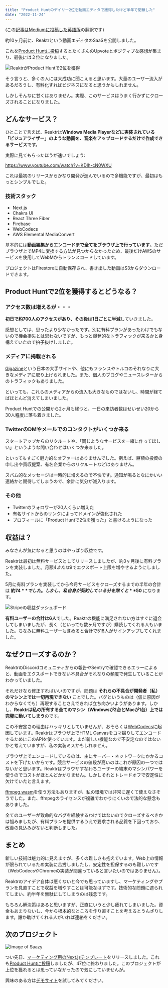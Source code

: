 ```yaml
---
title: "Product Huntのデイリー2位を動画エディタで獲得したけど半年で閉鎖した"
date: "2022-11-24"
---
```


(この[記事はMediumに投稿した英語版](https://medium.com/@sabigara/i-got-2-on-product-hunt-by-a-video-editor-and-closed-it-in-6-months-9a277d5027a8)の翻訳です)

約10ヶ月前に、Reaktrという動画エディタのSaaSを公開しました。

これを[Product Huntに投稿](https://www.producthunt.com/products/reaktr#reaktr)するとたくさんのUpvoteとポジティブな感想が集まり、最後には２位になりました。

![ReaktrがProduct Huntで2位を獲得](/images/posts/reaktr-ph.png)

そう言うと、多くの人には大成功に聞こえると思います。大量のユーザー流入があるだろうし、有料化すればビジネスになると思うかもしれません。

しかしそんなに甘くはありません。実際、このサービスはうまく行かずにクローズされることになりました。

## どんなサービス？

ひとことで言えば、Reaktrは**Windows Media Playerなどに実装されている「ビジュアライザー」のような動画を、音楽をアップロードするだけで作成できるサービス**です。

実際に見てもらったほうが速いでしょう:

https://www.youtube.com/watch?v=KDIh-cN0WXU

これは最初のリリースからかなり開発が進んでいるので多機能ですが、最初はもっとシンプルでした。

### 技術スタック

- Next.js
- Chakra UI
- React Three Fiber
- Firebase
- WebCodecs
- AWS Elemental MediaConvert

基本的には**動画編集からエンコードまで全てをブラウザ上で行っています**。ただブラウザ上でMP4に変換する方法が見つからなかったため、最後だけAWSのサービスを使用してWebMからトランスコードしています。

プロジェクトはFirestoreに自動保存され、書き出した動画はS3からダウンロードできます。

## Product Huntで2位を獲得するとどうなる？

### アクセス数は増えるが・・・

**初日で約700人のアクセスがあり、その後は1日ごとに半減**していきました。

感想としては、思ったより少なかったです。別に有料プランがあったわけでもないので機会損失とは思わないですが、もっと爆発的なトラフィックが来るかと身構えていたので拍子抜けしました。

### メディアに掲載される

[Gigazine](https://gigazine.net/news/20220219-reaktr-audio-reactive-video/)という日本の大手サイトや、他にもフランスやトルコのそれなりに大きなメディアに取り上げられました。また、個人のブログやニュースレターからのトラフィックもありました。

といっても、これらのメディアからの流入も大きなものではないし、時間が経てばほとんど消えてしまいました。

Product Huntでの公開から2ヶ月も経つと、一日の来訪者数はせいぜい20から30人程度に落ち着きました。

### TwitterのDMやメールでのコンタクトがいくつか来る

スタートアップからのリクルートや、「同じようなサービスを一緒に作ってほしい」というような問い合わせはいくつか来ました。

といってもすごく魅力的なオファーはありませんでした。例えば、巨額の投資の申し出や買収提案、有名企業からのリクルートなどはありません。

スパム的なメッセージは一時的に増えるので不快です。通知が鳴るとなにかいい連絡かと期待してしまうので、余計に気分が滅入ります。

### その他

- Twitterのフォロワーが20人くらい増えた
- 有名サイトからのリンクによってドメインが強化された
- プロフィールに「Product Huntで2位を獲った」と書けるようになった

## 収益は？

みなさんが気になると思うのはやっぱり収益です。

Reaktrは最初は無料サービスとしてリリースしましたが、約3ヶ月後に有料プランを実装しました。月額$4または$9でエクスポート上限を増やせるようにしました。

5月に有料プランを実装してから今月サービスをクローズするまでの半年の合計は **約$74** でした。しかし、私自身が契約している分を除くと **$50** になります。

![Stripeの収益ダッシュボード](/images/posts/reaktr-stripe.png)

**有料ユーザーの合計は6人**でした。Reaktrの機能に満足されない方はすぐに退会してしまいましたが、長く（といっても数ヶ月ですが）購読してくれる人もいました。ちなみに無料ユーザーも含めると合計で518人がサインアップしてくれました。

## なぜクローズするのか？

ReaktrのDiscordコミュニティからの報告やSentryで確認できるエラーによると、動画をエクスポートできない不具合がそれなりの頻度で発生していることがわかっていました。

それだけなら修正すればいいのですが、問題は **それらの不具合が開発者（私）のマシン上では一切再現できない** ことでした。バグというものは（仮に原因がわからなくても）再現することさえできれば立ち向かいようがあります。しかし、**Reaktrは私の所有する全てのマシン（Windowsが2台とMacが1台）上では完璧に動いてしまう**のです。

この不安定さの理由はハッキリとしていませんが、おそらくは[WebCodecs](https://github.com/w3c/webcodecs)に起因しています。Reaktrはブラウザ上でHTML Canvasをコマ撮りしてエンコードするためにこのAPIを使っています。まだ新しい機能なので不安定なのではないかと考えていますが、私の実装ミスかもしれません。

ブラウザ上でエンコードしているのは、主にサーバー・ネットワークにかかるコストを下げたいからです。競合サービスの値段が高いのはこれが原因の一つではないかと思います。Reaktrはブラウザすなわちユーザーの端末のマシンパワーを使うのでコストがほとんどかかりません。しかしそれとトレードオフで安定性に欠けていたと言えます。

[ffmpeg.wasm](https://github.com/ffmpegwasm/ffmpeg.wasm)を使う方法もありますが、私の環境では非常に遅くて使えなさそうでした。また、ffmpegのライセンスが複雑でわかりにくいので法的な懸念もありました。

全てのユーザーが致命的なバグを経験するわけではないのでクローズするべきかは悩みましたが、有料プランを提供するうえで要求される品質を下回っており、改善の見込みがないと判断しました。

## まとめ

新しい技術は魅力的に見えますが、多くの難しさも抱えています。Web上の情報が限られているため実装に苦労しましたし、安定性を担保するのも難しいです（WebCodecsやChromeの実装が間違っていると言いたいのではありません）。

Reaktrのアイデア自体は悪くないと今でも思っていますし、マーケティングやプランを見直すことで収益を増やすことは可能なはずです。技術的な問題に遮られてしまい、約半年を無駄にしてしまうのは残念です。

もちろん解決策はあると思いますが、正直にいうと少し疲れてしまいました。資金もあまりないし、今から根本的なところを作り直すことを考えるとうんざりします。誰か助けてくれる人がいれば連絡をください。

## 次のプロジェクト

![Image of Saazy](/images/posts/saazy.png)

つい先日、[マーケティング用のNext.jsテンプレート](https://camome.net/)をリリースしました。これも[Product Huntに投稿](https://www.producthunt.com/posts/saazy-template)しましたが、47位に終わりました。このプロジェクトが上位を獲れるとは思っていなかったので気にしていませんが。

興味のある方は[デモサイト](https://camome.net/preview)を試してみてください。
